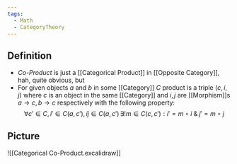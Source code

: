 ```yaml
---
tags:
  - Math
  - CategoryTheory
---
```

## Definition
- *Co-Product* is just a [[Categorical Product]] in [[Opposite Category]], hah, quite obvious, but
-  For given objects $a$ and $b$ in some [[Category]] $C$ product is a triple $(c, i, j)$ where $c$ is an object in the same [[Category]] and $i, j$ are [[Morphism]]s $a\to c, b\to c$ respectively with the following property:
$$\forall c'\in C, i'\in C(a,c'), ij\in C(a,c')\,\exists! m\in C(c,c'): i'=m\circ i \;\&\;j'=m\circ j$$
## Picture
![[Categorical Co-Product.excalidraw]]
